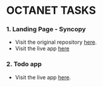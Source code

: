 # OCTANET TASKS

### 1. Landing Page - Syncopy
- Visit the original repository [here](https://github.com/ggrewal99/syncopy).
- Visit the live app [here](https://syncopy.netlify.app/)
### 2. Todo app
- Visit the live app [here](https://trackyourtasksapp.netlify.app/).
